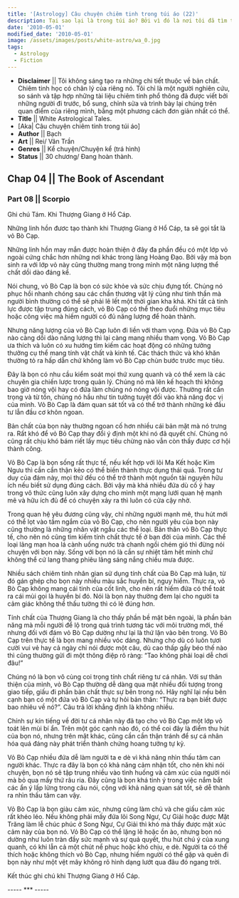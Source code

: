 ```yaml
---
title: '[Astrology] Câu chuyện chiêm tinh trong túi áo (22)'
description: Tại sao lại là trong túi áo? Bởi vì đó là nơi tôi đã tìm thấy câu chuyện này. Trong túi áo của một kẻ lang thang.
date: '2010-05-01'
modified_date: '2010-05-01'
image: /assets/images/posts/white-astro/wa_0.jpg
tags:
  - Astrology
  - Fiction
---
```

* **Disclaimer** || Tôi không sáng tạo ra những chi tiết thuộc về bản chất. Chiêm tinh học có chân lý của riêng nó. Tôi chỉ là một người nghiên cứu, so sánh và tập hợp những tài liệu chiêm tinh phổ thông đã được viết bởi những người đi trước, bổ sung, chỉnh sửa và trình bày lại chúng trên quan điểm của riêng mình, bằng một phương cách đơn giản nhất có thể.
* **Title** || White Astrological Tales.
* [Aka| Câu chuyện chiêm tinh trong túi áo]
* **Author** || Bạch
* **Art** ||  Rei/ Vân Trần
* **Genres** || Kể chuyện/Chuyện kể (trá hình)
* **Status** || 30 chương/ Đang hoàn thành.

## Chap 04 || The Book of Ascendant
### Part 08 || Scorpio

Ghi chú Tám. Khi Thượng Giang ở Hổ Cáp.

Những linh hồn đươc tạo thành khi Thượng Giang ở Hổ Cáp, ta sẽ gọi tắt là vỏ Bò Cạp.

Những linh hồn may mắn được hoàn thiện ở đây đa phần đều có một lớp vỏ ngoài cứng chắc hơn những nơi khác trong làng Hoàng Đạo. Bởi vậy mà bọn sinh ra với lớp vỏ này cũng thường mang trong mình một năng lượng thể chất dồi dào đáng kể.

Nói chung, vỏ Bò Cạp là bọn có sức khỏe và sức chịu đựng tốt. Chúng nó phục hồi nhanh chóng sau các chấn thương vật lý cũng như tinh thần mà người bình thường có thể sẽ phải lê lết một thời gian kha khá. Khi tất cả tinh lực được tập trung đúng cách, vỏ Bò Cạp có thể theo đuổi những mục tiêu hoặc công việc mà hiếm người có đủ năng lượng để hoàn thành.

Nhưng năng lượng của vỏ Bò Cạp luôn đi liền với tham vọng. Đứa vỏ Bò Cạp nào càng dồi dào năng lượng thì lại càng mang nhiều tham vọng. Vỏ Bò Cạp ưa thích và luôn có xu hướng tìm kiếm các hoạt động có những tưởng thưởng cụ thể mang tính vật chất và kinh tế. Các thách thức và khó khăn thường tỏ ra hấp dẫn chứ không làm vỏ Bò Cạp chùn bước trước mục tiêu.

Đây là bọn có nhu cầu kiểm soát mọi thứ xung quanh và có thể xem là các chuyên gia chiến lược trong quản lý. Chúng nó mà lên kế hoạch thì không bao giờ nóng vội hay có đứa làm chúng nó nóng vội được. Thường rất cẩn trọng và từ tốn, chúng nó hầu như tin tưởng tuyệt đối vào khả năng đọc vị của mình. Vỏ Bò Cạp là đám quan sát tốt và có thể trở thành những kẻ đầu tư lẫn đầu cơ khôn ngoan.

Bản chất của bọn này thường ngoan cố hơn nhiều cái bản mặt mà nó trưng ra. Rất khó để vỏ Bỏ Cạp thay đổi ý định một khi nó đã quyết chí. Chúng nó cũng rất chịu khó bám riết lấy mục tiêu chừng nào vẫn còn thấy được cơ hội thành công.

Vỏ Bò Cạp là bọn sống rất thực tế, nếu kết hợp với lõi Ma Kết hoặc Kim Ngưu thì cần cẩn thận kẻo có thể biến thành thực dụng thái quá. Trong tư duy của đám này, mọi thứ đều có thể trở thành một nguồn tài nguyên hữu ích nếu biết sử dụng đúng cách. Bởi vậy mà khá nhiều đứa dù cố ý hay trong vô thức cũng luôn xây dựng cho mình một mạng lưới quan hệ mạnh mẽ và hữu ích đủ để có chuyện xảy ra thì luôn có cửa cậy nhờ.

Trong quan hệ yêu đương cũng vậy, chỉ những người mạnh mẽ, thu hút mới có thể lọt vào tầm ngắm của vỏ Bò Cạp, cho nên người yêu của bọn này cũng thường là những nhân vật ngầu các thể loại. Bản thân vỏ Bò Cạp thực tế, cho nên nó cũng tìm kiếm tính chất thực tế ở bạn đời của mình. Các thể loại lãng mạn hoa lá cành uống nước trà chanh ngồi chém gió thì đừng nói chuyện với bọn này. Sống với bọn nó là cần sự nhiệt tâm hết mình chứ không thể cứ lang thang phiêu lãng sáng nắng chiều mưa được.

Nhiều sách chiêm tinh nhân gian sử dụng tính chất của Bò Cạp mà luận, từ đó gán ghép cho bọn này nhiều màu sắc huyền bí, nguy hiểm. Thực ra, vỏ Bò Cạp không mang cái tinh của cốt linh, cho nên rất hiếm đứa có thể toát ra cái mùi gọi là huyền bí đó. Nói là bọn này thường đem lại cho người ta cảm giác không thể thấu tường thì có lẽ đúng hơn.

Tính chất của Thượng Giang là cho thấy phần bề mặt bên ngoài, là phần bản năng mà mỗi người để lộ trong quá trình tương tác với môi trường mới, thế nhưng đối với đám vỏ Bò Cạp dường như lại là thứ lặn vào bên trong. Vỏ Bò Cạp trên thực tế là bọn mang nhiều vóc dáng. Nhưng cho dù có luôn tươi cười vui vẻ hay cả ngày chỉ nói được một câu, dù cao thấp gầy béo thế nào thì cũng thường gửi đi một thông điệp rõ ràng: “Tao không phải loại dễ chơi đâu!”

Chúng nó là bọn vô cùng coi trọng tính chất riêng tư cá nhân. Với sự thân thiện của mình, vỏ Bò Cạp thường dễ dàng qua mặt nhiều đối tượng trong giao tiếp, giấu đi phần bản chất thực sự bên trong nó. Hãy nghĩ lại nếu bên cạnh bạn có một đứa vỏ Bò Cạp và tự hỏi bản thân: “Thực ra bạn biết được bao nhiêu về nó?”. Câu trả lời khẳng định là không nhiều.

Chính sự kín tiếng về đời tư cá nhân này đã tạo cho vỏ Bò Cạp một lớp vỏ toát lên mùi bí ẩn. Trên một góc cạnh nào đó, có thể coi đây là điểm thu hút của bọn nó, nhưng trên mặt khác, cũng cần cần thận tránh để sự cá nhân hóa quá đáng này phát triển thành chứng hoang tưởng tự kỷ.

Vỏ Bò Cạp nhiều đứa dễ làm người ta e dè vì khả năng nhìn thấu tâm can người khác. Thực ra đây là bọn có khả năng cảm nhận tốt, cho nên khi nói chuyện, bọn nó sẽ tập trung nhiều vào tình huống và cảm xúc của người nói mà bỏ qua mấy thứ râu ria. Đây cũng là bọn khá tinh ý trong việc nắm bắt các ẩn ý lấp lửng trong câu nói, cộng với khả năng quan sát tốt, sẽ dễ thành ra nhìn thấu tâm can vậy.

Vỏ Bò Cạp là bọn giàu cảm xúc, nhưng cũng làm chủ và che giấu cảm xúc rất khéo léo. Nếu không phải mấy đứa lõi Song Ngư, Cự Giải hoặc được Mặt Trăng làm lễ chúc phúc ở Song Ngư, Cự Giải thì khó mà thấy được mặt xúc cảm này của bọn nó. Vỏ Bò Cạp có thể lặng lẽ hoặc ồn ào, nhưng bọn nó dường như luôn tràn đầy sức mạnh và sự quả quyết, thu hút chú ý của xung quanh, có khi lẫn cả một chút nể phục hoặc khó chịu, e dè. Người ta có thể thích hoặc không thích vỏ Bò Cạp, nhưng hiếm người có thể gặp và quên đi bọn này như một vệt mây không rõ hình dạng lướt qua đâu đó ngang trời.

Kết thúc ghi chú khi Thượng Giang ở Hổ Cáp.

----- *** -----